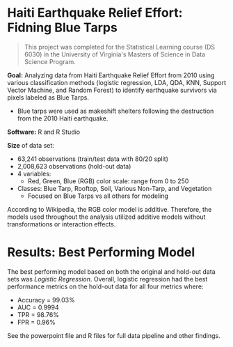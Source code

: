 # Haiti Earthquake Relief Effort: Fidning Blue Tarps

>This project was completed for the Statistical Learning course (DS 6030) in the University of Virginia's Masters of Science in Data Science Program.

**Goal:** Analyzing data from Haiti Earthquake Relief Effort from 2010 using various classification methods (logistic regression, LDA, QDA, KNN, Support Vector Machine, and Random Forest) to identify earthquake survivors via pixels labeled as Blue Tarps.
+ Blue tarps were used as makeshift shelters following the destruction from the 2010 Haiti earthquake.

**Software:** R and R Studio

**Size** of data set:

+ 63,241 observations (train/test data with 80/20 split)
+ 2,008,623 observations (hold-out data)
+ 4 variables:
    + Red, Green, Blue (RGB) color scale: range from 0 to 250
+ Classes: Blue Tarp, Rooftop, Soil, Various Non-Tarp, and Vegetation
    + Focused on Blue Tarps vs all others for modeling

According to Wikipedia, the RGB color model is additive. Therefore, the models used throughout the analysis utilized additive models without transformations or interaction effects.

# Results: Best Performing Model

The best performing model based on both the original and hold-out data sets was *Logistic Regression*. Overall, logistic regression had the best performance metrics on the hold-out data for all four metrics where:

+ Accuracy = 99.03%
+ AUC = 0.9994
+ TPR = 98.76%
+ FPR = 0.96%

See the powerpoint file and R files for full data pipeline and other findings. 
